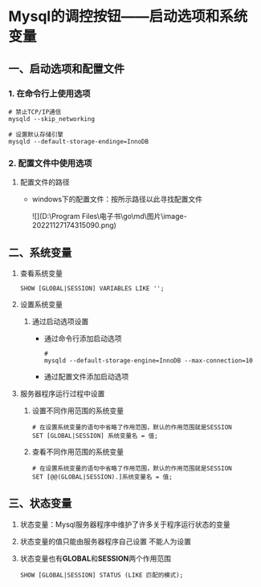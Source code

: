 # Mysql的调控按钮——启动选项和系统变量

## 一、启动选项和配置文件

### 1. 在命令行上使用选项

```shell
# 禁止TCP/IP通信
mysqld --skip_networking

# 设置默认存储引擎
mysqld --default-storage-endinge=InnoDB
```

### 2. 配置文件中使用选项

1. 配置文件的路径

   - windows下的配置文件：按所示路径以此寻找配置文件

     ![](D:\Program Files\电子书\go\md\图片\image-20221127174315090.png)

## 二、系统变量

1. 查看系统变量

   ```shell
   SHOW [GLOBAL|SESSION] VARIABLES LIKE '';
   ```

2. 设置系统变量

   1. 通过启动选项设置

      - 通过命令行添加启动选项

        ```shell
        #
        mysqld --default-storage-engine=InnoDB --max-connection=10
        ```

      - 通过配置文件添加启动选项

3. 服务器程序运行过程中设置

   1. 设置不同作用范围的系统变量

      ```shell
      # 在设置系统变量的语句中省略了作用范围，默认的作用范围就是SESSION
      SET [GLOBAL|SESSION] 系统变量名 = 值;
      ```

   2. 查看不同作用范围的系统变量

      ```shell
      # 在设置系统变量的语句中省略了作用范围，默认的作用范围就是SESSION
      SET [@@(GLOBAL|SESSION).]系统变量名 = 值;
      ```

## 三、状态变量

1. 状态变量：Mysql服务器程序中维护了许多关于程序运行状态的变量

2. 状态变量的值只能由服务器程序自己设置 不能人为设置

3. 状态变量也有**GLOBAL**和**SESSION**两个作用范围

   ```shell
   SHOW [GLOBAL|SESSION] STATUS (LIKE 匹配的模式);
   ```

   